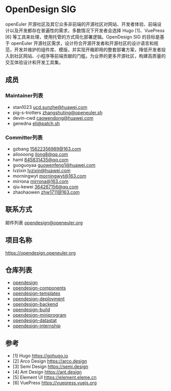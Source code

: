 # OpenDesign SIG

openEuler 开源社区及其它众多非前端的开源社区对网站、开发者体验、前端设计以及开发都存在普遍性的需求，多数情况下开发者会选择 Hugo [1]、VuePress [6] 等工具来处理，使用托管的方式简化部署逻辑。OpenDesign SIG 的目标是基于 openEuler 开源社区需求，设计符合开源开发者和开源社区的设计语言和规范，开发并维护的组件库、模版，并实现开箱即用的整套部署方案，降低开发者投入到社区网站、小程序等前端贡献的门槛，为业界的更多开源社区，构建高质量的交互体验设计和开发工具集。
 
## 成员

### Maintainer列表
- stan1023 <ucd.sunzhe@huawei.com>
- pig-s-trotters <zhangshuting@openeuler.sh>
- devin-cwd <caowendong@huawei.com>
- genedna <eli@patch.sh>

### Committer列表
- gzbang <15622356989@163.com>
- ailoooong <ilong8@qq.com>
- haml <845831435@qq.com>
- guoguoyaa <guowenfeng1@huawei.com>
- lvzixin <lvzixin@huawei.com>
- morningwyt <morningwyt@163.com>
- mirrona <mirrona@163.com>
- qiu-kewei <364267156@qq.com>
- zhaohaowen <zhw1711@163.com>

## 联系方式
邮件列表 opendesign@openeuler.org

## 项目名称
https://opendesign.openeuler.org

## 仓库列表
- [opendesign](https://gitee.com/openeuler/opendesign)
- [opendesign-components](https://gitee.com/openeuler/opendesign-components)
- [opendesign-templates](https://gitee.com/openeuler/opendesign-templates)
- [opendesign-deployment](https://gitee.com/openeuler/opendesign-deployment)
- [opendesign-backend](https://gitee.com/openeuler/opendesign-backend)
- [opendesign-build](https://gitee.com/openeuler/opendesign-build)
- [opendesign-miniprogram](https://gitee.com/openeuler/opendesign-miniprogram)
- [opendesign-datastat](https://gitee.com/openeuler/opendesign-datastat)
- [opendesign-internship](https://gitee.com/openeuler/opendesign-internship)

## 参考
- [1] Hugo https://gohugo.io
- [2] Arco Design https://arco.design
- [3] Semi Design https://semi.design
- [4] Ant Design https://ant.design
- [5] Element UI https://element.eleme.cn
- [6] VuePress https://vuepress.vuejs.org
